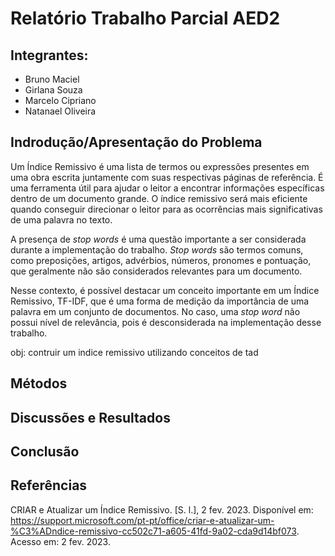 # Relatório Trabalho Parcial AED2

## Integrantes: 
* Bruno Maciel
* Girlana Souza
* Marcelo Cipriano
* Natanael Oliveira


## Indrodução/Apresentação do Problema 
Um Índice Remissivo é uma lista de termos ou expressões presentes em uma obra escrita juntamente com suas respectivas páginas de referência. É uma ferramenta útil para ajudar o leitor a encontrar informações específicas dentro de um documento grande. O índice remissivo será mais eficiente quando conseguir direcionar o leitor para as ocorrências mais significativas de uma palavra no texto.

A presença de *stop words* é uma questão importante a ser considerada durante a implementação do trabalho. *Stop words* são termos comuns, como preposições, artigos, advérbios, números, pronomes e pontuação, que geralmente não são considerados relevantes para um documento. 

Nesse contexto, é possível destacar um conceito importante em um Índice Remissivo, TF-IDF, que é uma forma de medição da importância de uma palavra em um conjunto de documentos. No caso, uma *stop word* não possui nível de relevância, pois é desconsiderada na implementação desse trabalho. 


obj: contruir um indice remissivo utilizando conceitos de tad


## Métodos

## Discussões e Resultados 
## Conclusão 

## Referências
CRIAR e Atualizar um Índice Remissivo. [S. l.], 2 fev. 2023. Disponível em: https://support.microsoft.com/pt-pt/office/criar-e-atualizar-um-%C3%ADndice-remissivo-cc502c71-a605-41fd-9a02-cda9d14bf073. Acesso em: 2 fev. 2023.
